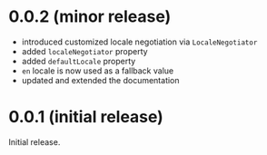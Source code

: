 
# 0.0.2 (minor release)

- introduced customized locale negotiation via `LocaleNegotiator`
- added `localeNegotiator` property
- added `defaultLocale` property
- `en` locale is now used as a fallback value
- updated and extended the documentation


# 0.0.1 (initial release)

Initial release.
